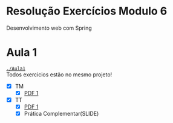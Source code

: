# Resolução Exercícios Modulo 6
Desenvolvimento web com Spring

# Aula 1 
[`./Aula1`](./Aula1)  
Todos exercicios estão no mesmo projeto!
- [X] TM 
  - [X] [PDF 1](https://drive.google.com/uc?export=download&id=1bUpMdNnBfc_svBATC9bHK-DCvVtMujk5)
- [X] TT
  - [X] [PDF 1](https://drive.google.com/uc?export=download&id=1ZP4qGgFEIIJkHgVHUWt0L49ZDT5HqMlH)
  - [X] Prática Complementar(SLIDE)
